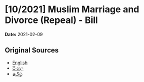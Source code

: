 # [10/2021] Muslim Marriage and Divorce (Repeal) - Bill

**Date:** 2021-02-09

## Original Sources

- [English](https://documents.gov.lk/view/bills/2021/2/10-2021_E.pdf)
- [සිංහල](https://documents.gov.lk/view/bills/2021/2/10-2021_S.pdf)
- [தமிழ்](https://documents.gov.lk/view/bills/2021/2/10-2021_T.pdf)
